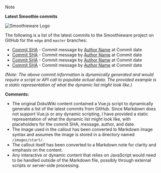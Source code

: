 
> [!NOTE]
> **Latest Smoothie commits**
> 
> ![Smoothieware Logo](/images/start/icon-oshw.png)
> 
> The following is a list of the latest commits to the Smoothieware project on GitHub for the `edge` and `master` branches:
> 
> - [Commit SHA](https://github.com/smoothieware/smoothieware/commit/SHA) - Commit message by [Author Name](https://github.com/AuthorName) at Commit date
> - [Commit SHA](https://github.com/smoothieware/smoothieware/commit/SHA) - Commit message by [Author Name](https://github.com/AuthorName) at Commit date
> - [Commit SHA](https://github.com/smoothieware/smoothieware/commit/SHA) - Commit message by [Author Name](https://github.com/AuthorName) at Commit date
> - [Commit SHA](https://github.com/smoothieware/smoothieware/commit/SHA) - Commit message by [Author Name](https://github.com/AuthorName) at Commit date
> 
> *(Note: The above commit information is dynamically generated and would require a script or API call to populate actual data. The provided example is a static representation of what the dynamic list might look like.)*


**Comments:**
- The original DokuWiki content contained a Vue.js script to dynamically generate a list of the latest commits from GitHub. Since Markdown does not support Vue.js or any dynamic scripting, I have provided a static representation of what the dynamic list might look like, with placeholders for the commit SHA, message, author, and date.
- The image used in the callout has been converted to Markdown image syntax and assumes the image is stored in a directory named `/images/start/`.
- The callout itself has been converted to a Markdown note for clarity and emphasis on the content.
- Any interactive or dynamic content that relies on JavaScript would need to be handled outside of the Markdown file, possibly through external scripts or server-side processing.